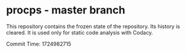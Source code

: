 # procps - master branch

This repository contains the frozen state of the repository.
Its history is cleared. It is used only for static code
analysis with Codacy.

Commit Time: 1724982715